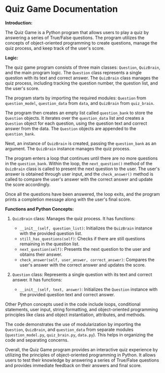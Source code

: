 # Quiz Game Documentation

**Introduction:**

The Quiz Game is a Python program that allows users to play a quiz by answering a series of True/False questions. The program utilizes the concepts of object-oriented programming to create questions, manage the quiz process, and keep track of the user's score.

**Logic:**

The quiz game program consists of three main classes: `Question`, `QuizBrain`, and the main program logic. The `Question` class represents a single question with its text and correct answer. The `QuizBrain` class manages the quiz process, including tracking the question number, the question list, and the user's score.

The program starts by importing the required modules: `Question` from `question_model`, `question_data` from `data`, and `QuizBrain` from `quiz_brain`.

The program then creates an empty list called `question_bank` to store the `Question` objects. It iterates over the `question_data` list and creates a `Question` object for each question, using the question text and correct answer from the data. The `Question` objects are appended to the `question_bank`.

Next, an instance of `QuizBrain` is created, passing the `question_bank` as an argument. The `QuizBrain` instance manages the quiz process.

The program enters a loop that continues until there are no more questions in the `question_bank`. Within the loop, the `next_question()` method of the `QuizBrain` class is called to present the next question to the user. The user's answer is obtained through user input, and the `check_answer()` method is called to compare the user's answer with the correct answer and update the score accordingly.

Once all the questions have been answered, the loop exits, and the program prints a completion message along with the user's final score.

**Functions and Python Concepts:**

1. `QuizBrain` class: Manages the quiz process. It has functions:
   - `__init__(self, question_list)`: Initializes the `QuizBrain` instance with the provided question list.
   - `still_has_questions(self)`: Checks if there are still questions remaining in the question list.
   - `next_question(self)`: Presents the next question to the user and obtains their answer.
   - `check_answer(self, user_answer, correct_answer)`: Compares the user's answer with the correct answer and updates the score.

2. `Question` class: Represents a single question with its text and correct answer. It has functions:
   - `__init__(self, text, answer)`: Initializes the `Question` instance with the provided question text and correct answer.

Other Python concepts used in the code include loops, conditional statements, user input, string formatting, and object-oriented programming principles like class and object instantiation, attributes, and methods.

The code demonstrates the use of modularization by importing the `Question`, `QuizBrain`, and `question_data` from separate modules (`question_model.py`, `quiz_brain.py`, `data.py`). This helps in organizing the code and separating concerns.

Overall, the Quiz Game program provides an interactive quiz experience by utilizing the principles of object-oriented programming in Python. It allows users to test their knowledge by answering a series of True/False questions and provides immediate feedback on their answers and final score.